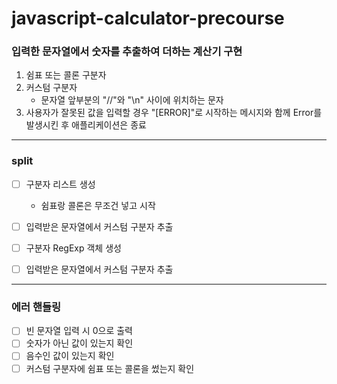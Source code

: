 # javascript-calculator-precourse

### 입력한 문자열에서 숫자를 추출하여 더하는 계산기 구현

1. 쉼표 또는 콜론 구분자
2. 커스텀 구분자
   - 문자열 앞부분의 "//"와 "\n" 사이에 위치하는 문자
3. 사용자가 잘못된 값을 입력할 경우 "[ERROR]"로 시작하는 메시지와 함께 Error를 발생시킨 후 애플리케이션은 종료

---

### split

- [ ] 구분자 리스트 생성

  - 쉼표랑 콜론은 무조건 넣고 시작

- [ ] 입력받은 문자열에서 커스텀 구분자 추출

- [ ] 구분자 RegExp 객체 생성

- [ ] 입력받은 문자열에서 커스텀 구분자 추출

---

### 에러 핸들링

- [ ] 빈 문자열 입력 시 0으로 출력
- [ ] 숫자가 아닌 값이 있는지 확인
- [ ] 음수인 값이 있는지 확인
- [ ] 커스텀 구분자에 쉼표 또는 콜론을 썼는지 확인
